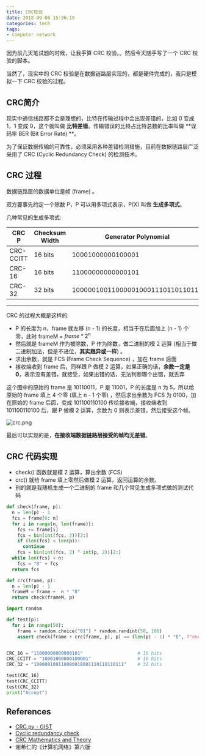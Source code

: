 ```yaml
---
title: CRC校验
date: 2018-09-08 15:36:19
categories: tech
tags:
- computer network
---
```


因为前几天笔试题的时候，让我手算 CRC 校验。。然后今天随手写了一个 CRC 校验的脚本。

当然了，现实中的 CRC 校验是在数据链路层实现的，都是硬件完成的，我只是模拟一下 CRC 校验的过程。

## CRC简介

现实中通信线路都不会是理想的，比特在传输过程中会出现差错的，比如 0 变成 1，1 变成 0，这个就叫做 **比特差错**。传输错误的比特占比特总数的比率叫做 **误码率 BER (Bit Error Rate) **。

为了保证数据传输的可靠性，必须采用各种差错检测措施，目前在数据链路层广泛采用了 CRC (Cyclic Redundancy Check) 的检测技术。

## CRC 过程

数据链路层的数据单位是帧 (frame) 。

双方要事先约定一个除数 P，P 可以用多项式表示，P(X) 叫做 **生成多项式**。

几种常见的生成多项式: 


CRC P       | 	Checksum Width  |  Generator Polynomial
---         | ---               | ---
CRC-CCITT   |   16 bits         | 	10001000000100001
CRC-16      | 	16 bits         |   11000000000000101 
CRC-32      |   32 bits         |   100000100110000010001110110110111

-----

CRC 的过程大概是这样的: 

- P 的长度为 n，frame 就左移 (n - 1) 的长度，相当于在后面加上 (n - 1) 个零，此时 frameM = $frame * 2 ^ {n}$
- 然后就是 frameM 作为被除数，P 作为除数，做二进制的模 2 运算 (相当于做二进制加法，但是不进位，**其实跟异或一样**) 。
- 求出余数，就是 FCS (Frame Check Sequence) ，加在 frame 后面
- 接收端收到 frame 后，同样跟 P 做模 2 运算，如果正确的话，**余数一定是 0**，表示没有差错，就接受，如果出错的话，无法判断哪个出错，就丢弃

这个图中的原始的 frame 是 10110011，P 是 11001，P 的长度是 n 为 5，所以给原始的 frame 填上 4 个零 (填上 n - 1 个零) ，然后求出余数为 FCS 为 0100，加在原始的 frame 后面，变成 101100110100 传给接收端，接收端收到 101100110100 后，跟 P 做模 2 运算，余数为 0 则表示差错，然后接受这个帧。

![crc.png](https://i.loli.net/2018/09/08/5b938180e1c25.png)

最后可以实现的是，**在接收端数据链路层接受的帧均无差错**。

## CRC 代码实现

- check() 函数就是模 2 运算，算出余数 (FCS) 
- crc() 就给 frame 填上零然后做模 2 运算，返回运算的余数。
- 别的就是我随机生成一个二进制的 frame 和几个常见生成多项式做的测试代码

```python
def check(frame, p):
  n = len(p) - 1
  fcs = frame[0: n]
  for i in range(n, len(frame)):
    fcs += frame[i]
    fcs = bin(int(fcs, 2))[2:]
    if (len(fcs) < len(p)): 
      continue
    fcs = bin(int(fcs, 2) ^ int(p, 2))[2:]
  while len(fcs) < n:
    fcs = "0" + fcs
  return fcs

def crc(frame, p):
  n = len(p) - 1
  frameM = frame +  n * "0"
  return check(frameM, p)

import random

def test(p):
  for i in range(50):
    frame = random.choice("01") * random.randint(50, 100)
    assert check(frame + crc(frame, p), p) == (len(p) - 1) * "0", f"encountered error when tested {p}"


CRC_16 = "11000000000000101"                    # 16 bits
CRC_CCITT = "10001000000100001"                 # 16 bits
CRC_32 = "100000100110000010001110110110111"    # 32 bits

test(CRC_16)
test(CRC_CCITT)
test(CRC_32)
print("Accept")
```



## References

- [CRC.py - GIST](https://gist.github.com/pwxcoo/a664bf4b05f845e2891ed7fccd9dcffe)
- [Cyclic redundancy check](https://en.wikipedia.org/wiki/Cyclic_redundancy_check#Designing_polynomials)
- [CRC Mathematics and Theory](https://barrgroup.com/Embedded-Systems/How-To/CRC-Math-Theory)
- 谢希仁的《计算机网络》第六版
